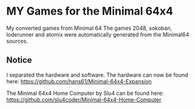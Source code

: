 # MY Games for the Minimal 64x4

My converted games from Minimal 64
The games 2048, sokoban, loderunner and atomix were automatically generated from the Minimal64 sources.

## Notice

I separated the hardware and software. The hardware can now be found here:
https://github.com/hans61/Minimal-64x4-Expansion

The Minimal 64x4 Home Computer by Slu4 can be found here:
https://github.com/slu4coder/Minimal-64x4-Home-Computer
